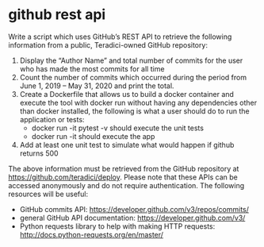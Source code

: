 # github rest api

Write a script which uses GitHub’s REST API to retrieve the following information from a public, Teradici-owned GitHub repository: 
1. Display the “Author Name” and total number of commits for the user who has made the most commits for all time 
2. Count the number of commits which occurred during the period from June 1, 2019 – May 31, 2020 and print the total.
3. Create a Dockerfile that allows us to build a docker container and execute the tool with docker run without having any dependencies other than docker installed, the following is what a user should do to run the application or tests:
   * docker run -it <container-build> pytest -v  should execute the unit tests
   * docker run -it <container-build>  should execute the app
4. Add at least one unit test to simulate what would happen if github returns 500

The above information must be retrieved from the GitHub repository at 
https://github.com/teradici/deploy. Please note that these APIs can be accessed anonymously 
and do not require authentication. The following resources will be useful: 
- GitHub commits API: https://developer.github.com/v3/repos/commits/ 
- general GitHub API documentation: https://developer.github.com/v3/ 
- Python requests library to help with making HTTP requests: http://docs.python-requests.org/en/master/
